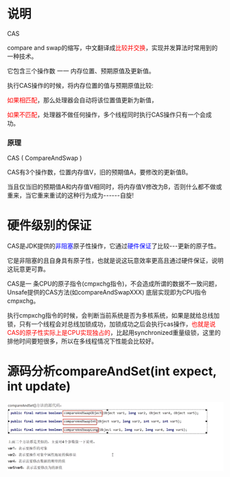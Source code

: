 # 说明

CAS

compare and swap的缩写，中文翻译成<font color = 'red'>比较并交换</font>，实现并发算法时常用到的一种技术。

它包含三个操作数 一一 内存位置、预期原值及更新值。

执行CAS操作的时候，将内存位置的值与预期原值比较:

<font color = 'red'>如果相匹配</font>，那么处理器会自动将该位置值更新为新值，

<font color = 'red'>如果不匹配</font>，处理器不做任何操作，多个线程同时执行CAS操作只有一个会成功。

### 原理

CAS ( CompareAndSwap )

CAS有3个操作数，位置内存值V，旧的预期值A，要修改的更新值B。

当且仅当旧的预期值A和内存值V相同时，将内存值V修改为B，否则什么都不做或重来，当它重来重试的这种行为成为------自旋!

# 硬件级别的保证

CAS是JDK提供的<font color = 'blue'>非阻塞</font>原子性操作，它通过<font color = 'blue'>硬件保证</font>了比较---更新的原子性。

它是非阻塞的且自身具有原子性，也就是说这玩意效率更高且通过硬件保证，说明这玩意更可靠。

CAS是一 条CPU的原子指令(cmpxchg指令)，不会造成所谓的数据不一致问题，Unsafe提供的CAS方法(如compareAndSwapXXX) 底层实现即为CPU指令cmpxchg。

执行cmpxchg指令的时候，会判断当前系统是否为多核系统，如果是就给总线加锁，只有一个线程会对总线加锁成功，加锁成功之后会执行cas操作，<font color = 'red'>也就是说CAS的原子性实际上是CPU实现独占的</font>，比起用synchronized重量级锁，这里的排他时间要短很多，所以在多线程情况下性能会比较好。

# 源码分析compareAndSet(int expect, int update)

![](images/3.源码分析.jpg)




